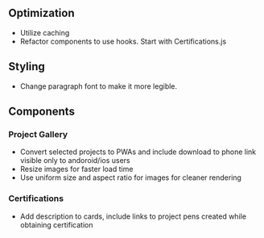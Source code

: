 ## Optimization
+ Utilize caching
+ Refactor components to use hooks. Start with Certifications.js

## Styling
+ Change paragraph font to make it more legible.

## Components
### Project Gallery
+ Convert selected projects to PWAs and include download to phone link visible only to andoroid/ios users
+ Resize images for faster load time
+ Use uniform size and aspect ratio for images for cleaner rendering

### Certifications
+ Add description to cards, include links to project pens created while obtaining certification